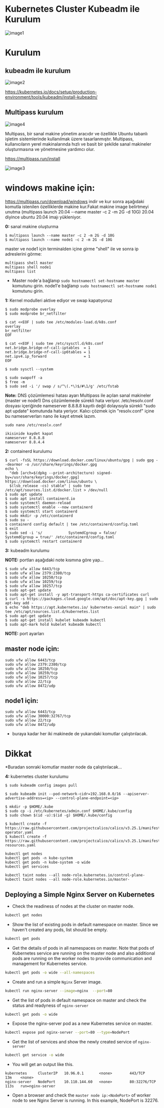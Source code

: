 # Kubernetes Cluster Kubeadm ile Kurulum

![image1](./Kubernetes-Architecture.jpeg)
# **Kurulum** 



## kubeadm ile kurulum

![image2](./Kubeadm.png)

https://kubernetes.io/docs/setup/production-environment/tools/kubeadm/install-kubeadm/

## Multipass kurulum
![image4](./195053.png)


Multipass, bir sanal makine yönetim aracıdır ve özellikle Ubuntu tabanlı işletim sistemlerinde kullanılmak üzere tasarlanmıştır. Multipass, kullanıcıların yerel makinalarında hızlı ve basit bir şekilde sanal makineler oluşturmasına ve yönetmesine yardımcı olur. 

https://multipass.run/install

![image3](./multi.png)

# windows makine için:
https://multipass.run/download/windows
indir ve kur sonra aşağıdaki komutla istenilen özelliklerde makine kur.Fakat makine image belirtmeyi unutma (multipass launch 20.04 --name master -c 2 -m 2G -d 10G)
20.04 diyince ubuntu 20.04 imajı yükleniyor.

**0:** sanal makine oluşturma
```
$ multipass launch --name master -c 2 -m 2G -d 10G
$ multipass launch --name node1 -c 2 -m 2G -d 10G
```
master ve node1 için terminalden içine girme "shell" ile ve sonra ip adreslerini görme:
```
multipass shell master
multipass shell node1
multipass list
```

* Master node'a bağlanıp ```sudo hostnamectl set-hostname master``` komutunu girin. node1'e bağlanıp ```sudo hostnamectl set-hostname node1``` komutunu girin.

**1:** Kernel modulleri aktive ediyor ve swap kapatıyoruz

```
$ sudo modprobe overlay
$ sudo modprobe br_netfilter
```

```
$ cat <<EOF | sudo tee /etc/modules-load.d/k8s.conf
overlay
br_netfilter
EOF
```

```
$ cat <<EOF | sudo tee /etc/sysctl.d/k8s.conf
net.bridge.bridge-nf-call-iptables  = 1
net.bridge.bridge-nf-call-ip6tables = 1
net.ipv4.ip_forward                 = 1
EOF
```

```
$ sudo sysctl --system
```

```
$ sudo swapoff -a
$ free -m
$ sudo sed -i '/ swap / s/^\(.*\)$/#\1/g' /etc/fstab
```

**Note:** DNS çözümlemesi hatası ayarı
Multipass ile açılan sanal makineler (master ve node1) Dns çözümlemede sürekli hata veriyor.
/etc/resolv.conf dosyası içeriğinde nameserver 8.8.8.8 kayıtlı değil dolayısıyla sürekli "sudo apt update" komutunda hata yeriyor. Kalıcı çözmek için "resolv.conf" içine bu nameserverları nano ile kayıt etmek lazım.
```
sudo nano /etc/resolv.conf

ikisinide kaydet kapat
nameserver 8.8.8.8
nameserver 8.8.4.4
```


**2:** containerd kurulumu

```
$ curl -fsSL https://download.docker.com/linux/ubuntu/gpg | sudo gpg --dearmor -o /usr/share/keyrings/docker.gpg
echo \
  "deb [arch=$(dpkg --print-architecture) signed-by=/usr/share/keyrings/docker.gpg] https://download.docker.com/linux/ubuntu \
  $(lsb_release -cs) stable" | sudo tee /etc/apt/sources.list.d/docker.list > /dev/null
$ sudo apt update
$ sudo apt install containerd.io
$ sudo systemctl daemon-reload
$ sudo systemctl enable --now containerd
$ sudo systemctl start containerd
$ sudo mkdir -p /etc/containerd
$ sudo su -
$ containerd config default | tee /etc/containerd/config.toml
$ exit
$ sudo sed -i 's/            SystemdCgroup = false/            SystemdCgroup = true/' /etc/containerd/config.toml
$ sudo systemctl restart containerd

```

**3:** kubeadm kurulumu

**NOTE:**
portları aşağıdaki note kısmına göre yap...

```
$ sudo ufw allow 6443/tcp
$ sudo ufw allow 2379:2380/tcp
$ sudo ufw allow 10250/tcp
$ sudo ufw allow 10259/tcp
$ sudo ufw allow 10257/tcp
$ sudo apt-get update
$ sudo apt-get install -y apt-transport-https ca-certificates curl
$ curl -s https://packages.cloud.google.com/apt/doc/apt-key.gpg | sudo apt-key add -
$ echo "deb https://apt.kubernetes.io/ kubernetes-xenial main" | sudo tee /etc/apt/sources.list.d/kubernetes.list
$ sudo apt-get update
$ sudo apt-get install kubelet kubeadm kubectl
$ sudo apt-mark hold kubelet kubeadm kubectl
```

**NOTE:** port ayarları 

## master node için:
```
sudo ufw allow 6443/tcp
sudo ufw allow 2379:2380/tcp
sudo ufw allow 10250/tcp
sudo ufw allow 10259/tcp
sudo ufw allow 10257/tcp
sudo ufw allow 22/tcp
sudo ufw allow 8472/udp
```
## node1 için:
```
sudo ufw allow 6443/tcp
sudo ufw allow 30000:32767/tcp
sudo ufw allow 22/tcp
sudo ufw allow 8472/udp
```
* buraya kadar her iki makinede de yukarıdaki komutlar çalıştırılacak.

# Dikkat
*Buradan sonraki komutlar master node da çalıştırılacak...

**4:** kubernetes cluster kurulumu

```
$ sudo kubeadm config images pull

$ sudo kubeadm init --pod-network-cidr=192.168.0.0/16 --apiserver-advertise-address=<ip> --control-plane-endpoint=<ip>
```

```
$ mkdir -p $HOME/.kube
$ sudo cp -i /etc/kubernetes/admin.conf $HOME/.kube/config
$ sudo chown $(id -u):$(id -g) $HOME/.kube/config
```

```
$ kubectl create -f https://raw.githubusercontent.com/projectcalico/calico/v3.25.1/manifests/tigera-operator.yaml
$ kubectl create -f https://raw.githubusercontent.com/projectcalico/calico/v3.25.1/manifests/custom-resources.yaml
```

```
kubectl get nodes
kubectl get pods -n kube-system
kubectl get pods -n kube-system -o wide
kubectl get services
```


```
kubectl taint nodes --all node-role.kubernetes.io/control-plane-
kubectl taint nodes --all node-role.kubernetes.io/master-
```


## Deploying a Simple Nginx Server on Kubernetes

- Check the readiness of nodes at the cluster on master node.

```bash
kubectl get nodes
```

- Show the list of existing pods in default namespace on master. Since we haven't created any pods, list should be empty.

```bash
kubectl get pods
```

- Get the details of pods in all namespaces on master. Note that pods of Kubernetes service are running on the master node and also additional pods are running on the worker nodes to provide communication and management for Kubernetes service.

```bash
kubectl get pods -o wide --all-namespaces
```

- Create and run a simple `Nginx` Server image.

```bash
kubectl run nginx-server --image=nginx  --port=80
```

- Get the list of pods in default namespace on master and check the status and readyness of `nginx-server`

```bash
kubectl get pods -o wide
```

- Expose the nginx-server pod as a new Kubernetes service on master.

```bash
kubectl expose pod nginx-server --port=80 --type=NodePort
```

- Get the list of services and show the newly created service of `nginx-server`

```bash
kubectl get service -o wide
```

- You will get an output like this.

```text
kubernetes     ClusterIP   10.96.0.1       <none>        443/TCP        13m    <none>
nginx-server   NodePort    10.110.144.60   <none>        80:32276/TCP   113s   run=nginx-server
```

- Open a browser and check the `master node ip:<NodePort>` of worker node to see Nginx Server is running. In this example, NodePort is 32276.
